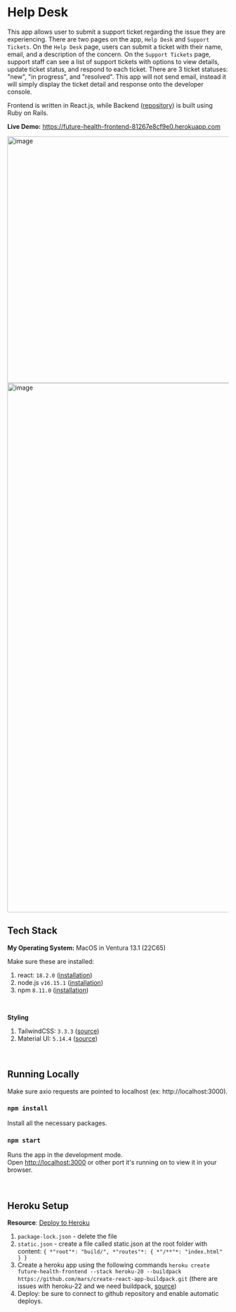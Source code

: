 # Help Desk

This app allows user to submit a support ticket regarding the issue they are experiencing. There are two pages on the app, `Help Desk` and `Support Tickets`. On the `Help Desk` page, users can submit a ticket with their name, email, and a description of the concern. On the `Support Tickets` page, support staff can see a list of support tickets with options to view details, update ticket status, and respond to each ticket. There are 3 ticket statuses: "new", "in progress", and "resolved". This app will not send email, instead it will simply display the ticket detail and response onto the developer console.

Frontend is written in React.js, while Backend ([repository](https://github.com/xchen136/future_health_api)) is built using Ruby on Rails.

**Live Demo:** https://future-health-frontend-81267e8cf9e0.herokuapp.com

<img width="560" alt="image" src="https://github.com/xchen136/future_health_frontend/assets/31082478/735159e9-8229-46de-a0c0-3781b52ab4b2">

<img width="1202" alt="image" src="https://github.com/xchen136/future_health_frontend/assets/31082478/f743b613-06e2-4293-9692-ae2266ce760b">

<br>

## Tech Stack
**My Operating System:** MacOS in Ventura 13.1 (22C65)

Make sure these are installed:
1. react: `18.2.0` ([installation](https://react.dev/learn/installation))
2. node.js `v16.15.1` ([installation](https://nodejs.org/en))
3. npm `8.11.0` ([installation](https://docs.npmjs.com/about-npm))

<br>

**Styling**
1. TailwindCSS: `3.3.3` ([source](https://tailwindcss.com/))
2. Material UI: `5.14.4` ([source](https://mui.com/))

<br>

## Running Locally

Make sure axio requests are pointed to localhost (ex: http://localhost:3000).

### `npm install`
Install all the necessary packages.

### `npm start`

Runs the app in the development mode.\
Open [http://localhost:3000](http://localhost:3000) or other port it's running on to view it in your browser.

<br>

## Heroku Setup
**Resource**: [Deploy to Heroku](https://dev.to/lizlaffitte/series/10869)

1. `package-lock.json` - delete the file
2. `static.json` - create a file called static.json at the root folder with content: `{ *"root"*: "build/", *"routes"*: { *"/**"*: "index.html" } }`
3. Create a heroku app using the following commands `heroku create future-health-frontend --stack heroku-20 --buildpack https://github.com/mars/create-react-app-buildpack.git` (there are issues with heroku-22 and we need buildpack, [source](https://blog.heroku.com/deploying-react-with-zero-configuration))
4. Deploy: be sure to connect to github repository and enable automatic deploys.

